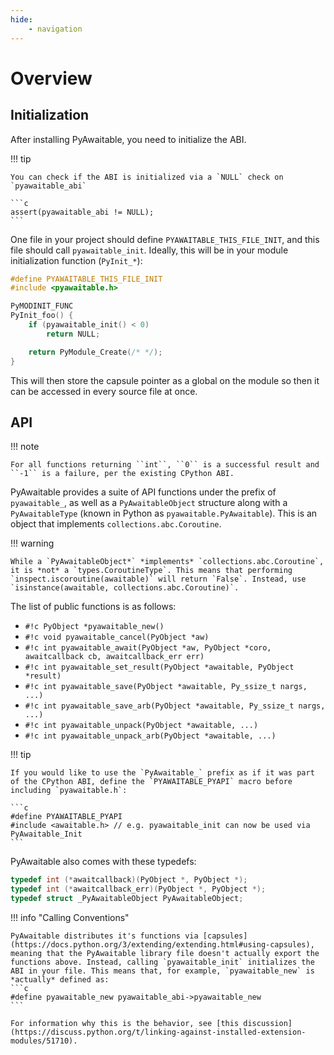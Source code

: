 ```yaml
---
hide:
    - navigation
---
```


# Overview

## Initialization

After installing PyAwaitable, you need to initialize the ABI.

!!! tip

    You can check if the ABI is initialized via a `NULL` check on `pyawaitable_abi`

    ```c
    assert(pyawaitable_abi != NULL);
    ```

One file in your project should define `PYAWAITABLE_THIS_FILE_INIT`, and this file should call `pyawaitable_init`. Ideally, this will be in your module initialization function (`PyInit_*`):

```c
#define PYAWAITABLE_THIS_FILE_INIT
#include <pyawaitable.h>

PyMODINIT_FUNC
PyInit_foo() {
    if (pyawaitable_init() < 0)
        return NULL;

    return PyModule_Create(/* */);
}
```

This will then store the capsule pointer as a global on the module so then it can be accessed in every source file at once.

## API

!!! note

    For all functions returning ``int``, ``0`` is a successful result and ``-1`` is a failure, per the existing CPython ABI.

PyAwaitable provides a suite of API functions under the prefix of `pyawaitable_`, as well as a `PyAwaitableObject` structure along with a `PyAwaitableType` (known in Python as `pyawaitable.PyAwaitable`). This is an object that implements `collections.abc.Coroutine`.

!!! warning

    While a `PyAwaitableObject*` *implements* `collections.abc.Coroutine`, it is *not* a `types.CoroutineType`. This means that performing `inspect.iscoroutine(awaitable)` will return `False`. Instead, use `isinstance(awaitable, collections.abc.Coroutine)`.

The list of public functions is as follows:

-   `#!c PyObject *pyawaitable_new()`
-   `#!c void pyawaitable_cancel(PyObject *aw)`
-   `#!c int pyawaitable_await(PyObject *aw, PyObject *coro, awaitcallback cb, awaitcallback_err err)`
-   `#!c int pyawaitable_set_result(PyObject *awaitable, PyObject *result)`
-   `#!c int pyawaitable_save(PyObject *awaitable, Py_ssize_t nargs, ...)`
-   `#!c int pyawaitable_save_arb(PyObject *awaitable, Py_ssize_t nargs, ...)`
-   `#!c int pyawaitable_unpack(PyObject *awaitable, ...)`
-   `#!c int pyawaitable_unpack_arb(PyObject *awaitable, ...)`

!!! tip

    If you would like to use the `PyAwaitable_` prefix as if it was part of the CPython ABI, define the `PYAWAITABLE_PYAPI` macro before including `pyawaitable.h`:

    ```c
    #define PYAWAITABLE_PYAPI
    #include <awaitable.h> // e.g. pyawaitable_init can now be used via PyAwaitable_Init
    ```

PyAwaitable also comes with these typedefs:

```c
typedef int (*awaitcallback)(PyObject *, PyObject *);
typedef int (*awaitcallback_err)(PyObject *, PyObject *);
typedef struct _PyAwaitableObject PyAwaitableObject;
```

!!! info "Calling Conventions"

    PyAwaitable distributes it's functions via [capsules](https://docs.python.org/3/extending/extending.html#using-capsules), meaning that the PyAwaitable library file doesn't actually export the functions above. Instead, calling `pyawaitable_init` initializes the ABI in your file. This means that, for example, `pyawaitable_new` is *actually* defined as:
    ```c
    #define pyawaitable_new pyawaitable_abi->pyawaitable_new
    ```

    For information why this is the behavior, see [this discussion](https://discuss.python.org/t/linking-against-installed-extension-modules/51710).
